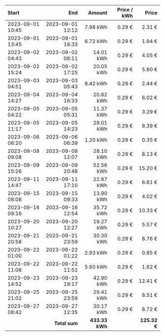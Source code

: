 | Start            |              End |         Amount | Price / kWh |        Price |
| :--------------- | ---------------: | -------------: | ----------: | -----------: |
| 2023-09-01 10:45 | 2023-09-01 12:12 |       7.98 kWh |      0.29 € |       2.31 € |
| 2023-09-01 13:45 | 2023-09-01 16:33 |       6.72 kWh |      0.29 € |       1.94 € |
| 2023-09-02 04:43 | 2023-09-02 06:11 |      14.01 kWh |      0.29 € |       4.05 € |
| 2023-09-02 15:24 | 2023-09-02 17:25 |      20.05 kWh |      0.29 € |       5.80 € |
| 2023-09-03 04:51 | 2023-09-03 05:43 |       8.42 kWh |      0.29 € |       2.44 € |
| 2023-09-04 14:27 | 2023-09-04 16:33 |      20.82 kWh |      0.29 € |       6.02 € |
| 2023-09-05 04:22 | 2023-09-05 05:31 |      11.37 kWh |      0.29 € |       3.29 € |
| 2023-09-05 11:17 | 2023-09-05 14:23 |      29.01 kWh |      0.29 € |       8.39 € |
| 2023-09-06 06:20 | 2023-09-06 06:39 |       1.20 kWh |      0.29 € |       0.35 € |
| 2023-09-08 09:08 | 2023-09-08 12:07 |      28.10 kWh |      0.29 € |       8.13 € |
| 2023-09-09 15:26 | 2023-09-09 20:48 |      52.56 kWh |      0.29 € |      15.20 € |
| 2023-09-11 14:47 | 2023-09-11 17:10 |      22.87 kWh |      0.29 € |       6.61 € |
| 2023-09-15 08:08 | 2023-09-15 09:33 |      13.90 kWh |      0.29 € |       4.02 € |
| 2023-09-16 09:16 | 2023-09-16 12:54 |      35.72 kWh |      0.29 € |      10.33 € |
| 2023-09-20 10:27 | 2023-09-20 12:27 |      19.27 kWh |      0.29 € |       5.57 € |
| 2023-09-21 20:58 | 2023-09-21 23:59 |      30.30 kWh |      0.29 € |       8.76 € |
| 2023-09-22 01:00 | 2023-09-22 01:22 |       2.93 kWh |      0.29 € |       0.85 € |
| 2023-09-22 11:08 | 2023-09-22 11:52 |       5.60 kWh |      0.29 € |       1.62 € |
| 2023-09-23 14:52 | 2023-09-23 19:17 |      42.90 kWh |      0.29 € |      12.41 € |
| 2023-09-25 21:02 | 2023-09-25 23:59 |      29.41 kWh |      0.29 € |       8.51 € |
| 2023-09-27 08:42 | 2023-09-27 12:35 |      30.17 kWh |      0.29 € |       8.72 € |
|                  |    **Total sum** | **433.33 kWh** |             | **125.32 €** |